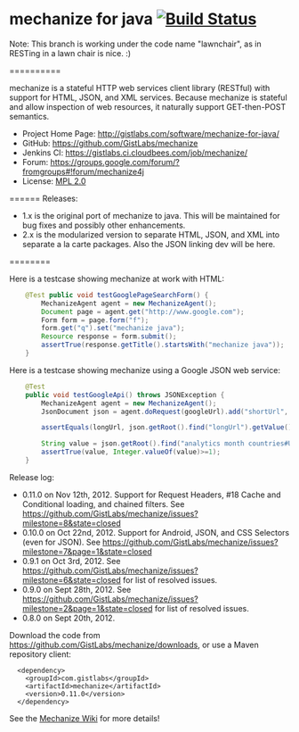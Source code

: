 mechanize for java [![Build Status](https://gistlabs.ci.cloudbees.com/job/mechanize/badge/icon)](https://gistlabs.ci.cloudbees.com/job/mechanize/)
==========

Note: This branch is working under the code name "lawnchair", as in RESTing in a lawn chair is nice. :)

==========

mechanize is a stateful HTTP web services client library (RESTful) with support for HTML, JSON, and XML services.
Because mechanize is stateful and allow inspection of web resources, it naturally support GET-then-POST semantics.


* Project Home Page: http://gistlabs.com/software/mechanize-for-java/
* GitHub: https://github.com/GistLabs/mechanize
* Jenkins CI: https://gistlabs.ci.cloudbees.com/job/mechanize/
* Forum: https://groups.google.com/forum/?fromgroups#!forum/mechanize4j
* License: [MPL 2.0](http://mozilla.org/MPL/2.0/)

======
Releases:

* 1.x is the original port of mechanize to java. This will be maintained for bug fixes and possibly other enhancements.
* 2.x is the modularized version to separate HTML, JSON, and XML into separate a la carte packages. Also the JSON linking dev will be here.

========


Here is a testcase showing mechanize at work with HTML:
```java
	@Test public void testGooglePageSearchForm() {
		MechanizeAgent agent = new MechanizeAgent();
		Document page = agent.get("http://www.google.com");
		Form form = page.form("f");
		form.get("q").set("mechanize java");
		Resource response = form.submit();
		assertTrue(response.getTitle().startsWith("mechanize java"));
	}
```

Here is a testcase showing mechanize using a Google JSON web service:
```java
	@Test
	public void testGoogleApi() throws JSONException {
		MechanizeAgent agent = new MechanizeAgent();
		JsonDocument json = agent.doRequest(googleUrl).add("shortUrl", shortUrl).add("projection", "FULL").get();

		assertEquals(longUrl, json.getRoot().find("longUrl").getValue());

		String value = json.getRoot().find("analytics month countries#US count").getValue();
		assertTrue(value, Integer.valueOf(value)>=1);
	}
```

Release log:

* 0.11.0 on Nov 12th, 2012. Support for Request Headers, #18 Cache and Conditional loading, and chained filters. See https://github.com/GistLabs/mechanize/issues?milestone=8&state=closed
* 0.10.0 on Oct 22nd, 2012. Support for Android, JSON, and CSS Selectors (even for JSON). See https://github.com/GistLabs/mechanize/issues?milestone=7&page=1&state=closed
* 0.9.1 on Oct 3rd, 2012. See https://github.com/GistLabs/mechanize/issues?milestone=6&state=closed for list of resolved issues.
* 0.9.0 on Sept 28th, 2012. See https://github.com/GistLabs/mechanize/issues?milestone=2&page=1&state=closed for list of resolved issues.
* 0.8.0 on Sept 20th, 2012.

Download the code from https://github.com/GistLabs/mechanize/downloads, or use a Maven repository client:
```
  <dependency>
    <groupId>com.gistlabs</groupId>
    <artifactId>mechanize</artifactId>
    <version>0.11.0</version>
  </dependency>
```

See the [Mechanize Wiki](https://github.com/GistLabs/mechanize/wiki) for more details!
